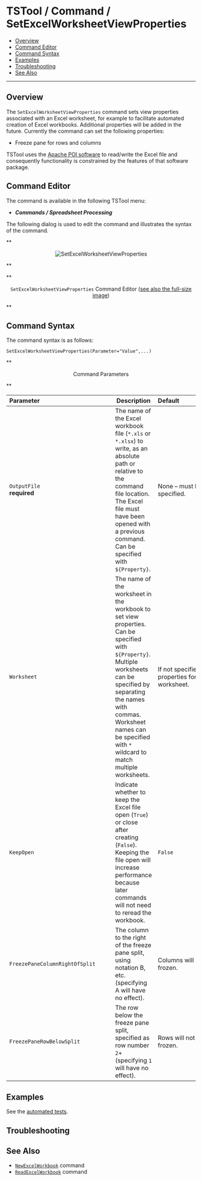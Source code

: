 # TSTool / Command / SetExcelWorksheetViewProperties #

*   [Overview](#overview)
*   [Command Editor](#command-editor)
*   [Command Syntax](#command-syntax)
*   [Examples](#examples)
*   [Troubleshooting](#troubleshooting)
*   [See Also](#see-also)

-------------------------

## Overview ##

The `SetExcelWorksheetViewProperties` command sets view properties associated with an Excel worksheet,
for example to facilitate automated creation of Excel workbooks.
Additional properties will be added in the future.
Currently the command can set the following properties:

* Freeze pane for rows and columns

TSTool uses the [Apache POI software](https://poi.apache.org) to read/write the Excel file
and consequently functionality is constrained by the features of that software package.

## Command Editor ##

The command is available in the following TSTool menu:

*   ***Commands / Spreadsheet Processing***

The following dialog is used to edit the command and illustrates the syntax of the command.

**<p style="text-align: center;">
![SetExcelWorksheetViewProperties](SetExcelWorksheetViewProperties.png)
</p>**

**<p style="text-align: center;">
`SetExcelWorksheetViewProperties` Command Editor (<a href="../SetExcelWorksheetViewProperties.png">see also the full-size image</a>)
</p>**

## Command Syntax ##

The command syntax is as follows:

```text
SetExcelWorksheetViewProperties(Parameter="Value",...)
```
**<p style="text-align: center;">
Command Parameters
</p>**

|**Parameter**&nbsp;&nbsp;&nbsp;&nbsp;&nbsp;&nbsp;&nbsp;&nbsp;&nbsp;&nbsp;&nbsp;&nbsp;&nbsp;&nbsp;&nbsp;&nbsp;&nbsp;&nbsp;&nbsp;&nbsp;&nbsp;&nbsp;&nbsp;&nbsp;&nbsp;&nbsp;&nbsp;&nbsp;&nbsp;&nbsp;&nbsp;&nbsp;&nbsp;&nbsp;&nbsp;&nbsp;&nbsp;&nbsp;&nbsp;&nbsp;&nbsp;&nbsp;&nbsp;|**Description**|**Default**&nbsp;&nbsp;&nbsp;&nbsp;&nbsp;&nbsp;&nbsp;&nbsp;&nbsp;&nbsp;&nbsp;&nbsp;&nbsp;&nbsp;&nbsp;&nbsp;&nbsp;&nbsp;&nbsp;&nbsp;&nbsp;&nbsp;&nbsp;&nbsp;&nbsp;&nbsp;&nbsp;|
|--------------|-----------------|-----------------|
|`OutputFile`<br>**required**|The name of the Excel workbook file (`*.xls` or `*.xlsx`) to write, as an absolute path or relative to the command file location.  The Excel file must have been opened with a previous command.  Can be specified with `${Property}`.|None – must be specified.|
|`Worksheet`|The name of the worksheet in the workbook to set view properties.  Can be specified with `${Property}`.  Multiple worksheets can be specified by separating the names with commas.  Worksheet names can be specified with `*` wildcard to match multiple worksheets.|If not specified, set properties for the first worksheet.|
|`KeepOpen`|Indicate whether to keep the Excel file open (`True`) or close after creating (`False`).  Keeping the file open will increase performance because later commands will not need to reread the workbook.|`False`|
|`FreezePaneColumnRightOfSplit`|The column to the right of the freeze pane split, using notation B, etc. (specifying A will have no effect).|Columns will not be frozen.|
|`FreezePaneRowBelowSplit`|The row below the freeze pane split, specified as row number `2`+ (specifying `1` will have no effect).|Rows will not be frozen.|

## Examples ##

See the [automated tests](https://github.com/OpenCDSS/cdss-app-tstool-test/tree/master/test/commands/SetExcelWorksheetViewProperties).

## Troubleshooting ##

## See Also ##

*   [`NewExcelWorkbook`](../NewExcelWorkbook/NewExcelWorkbook.md) command
*   [`ReadExcelWorkbook`](../ReadExcelWorkbook/ReadExcelWorkbook.md) command
